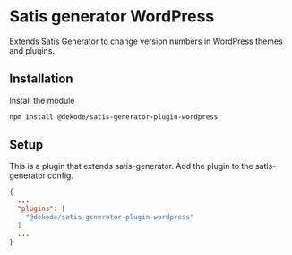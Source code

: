 # Satis generator WordPress
Extends Satis Generator to change version numbers in WordPress themes and plugins.

## Installation
Install the module

```bash
npm install @dekode/satis-generator-plugin-wordpress
```

## Setup
This is a plugin that extends satis-generator. Add the plugin to the
satis-generator config.

```json
{
  ...
  "plugins": [
    "@dekode/satis-generator-plugin-wordpress"
  ]
  ...
}
```
